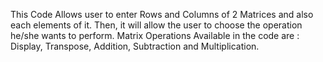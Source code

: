 This Code Allows user to enter Rows and Columns of 2 Matrices and also each elements of it.
Then, it will allow the user to choose the operation he/she wants to perform.
Matrix Operations Available in the code are : Display, Transpose, Addition, Subtraction and Multiplication. 
